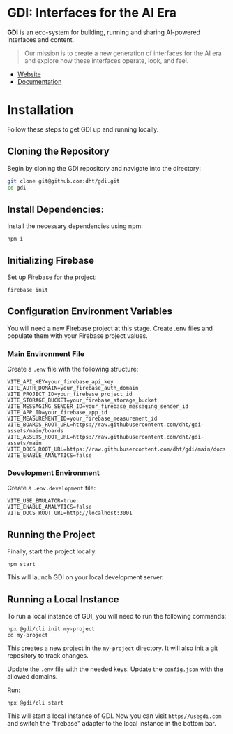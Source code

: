 # GDI: Interfaces for the AI Era

**GDI** is an eco-system for building, running and sharing AI-powered interfaces and content.

> Our mission is to create a new generation of interfaces for the AI era and explore how these interfaces operate, look, and feel.

- [Website](https://usegdi.com)
- [Documentation](https://usegdi.com/docs#introduction/about.md)

# Installation

Follow these steps to get GDI up and running locally.

## Cloning the Repository

Begin by cloning the GDI repository and navigate into the directory:

```bash
git clone git@github.com:dht/gdi.git
cd gdi
```

## Install Dependencies:

Install the necessary dependencies using npm:

```
npm i
```

## Initializing Firebase

Set up Firebase for the project:

```
firebase init
```

## Configuration Environment Variables

You will need a new Firebase project at this stage. Create .env files and populate them with your Firebase project values.

### Main Environment File

Create a `.env` file with the following structure:

```
VITE_API_KEY=your_firebase_api_key
VITE_AUTH_DOMAIN=your_firebase_auth_domain
VITE_PROJECT_ID=your_firebase_project_id
VITE_STORAGE_BUCKET=your_firebase_storage_bucket
VITE_MESSAGING_SENDER_ID=your_firebase_messaging_sender_id
VITE_APP_ID=your_firebase_app_id
VITE_MEASUREMENT_ID=your_firebase_measurement_id
VITE_BOARDS_ROOT_URL=https://raw.githubusercontent.com/dht/gdi-assets/main/boards
VITE_ASSETS_ROOT_URL=https://raw.githubusercontent.com/dht/gdi-assets/main
VITE_DOCS_ROOT_URL=https://raw.githubusercontent.com/dht/gdi/main/docs
VITE_ENABLE_ANALYTICS=false
```

### Development Environment

Create a `.env.development` file:

```
VITE_USE_EMULATOR=true
VITE_ENABLE_ANALYTICS=false
VITE_DOCS_ROOT_URL=http://localhost:3001
```

## Running the Project

Finally, start the project locally:

```
npm start
```

This will launch GDI on your local development server.

## Running a Local Instance

To run a local instance of GDI, you will need to run the following commands:

```
npx @gdi/cli init my-project
cd my-project
```

This creates a new project in the `my-project` directory. It will also init a git repository to track changes.

Update the `.env` file with the needed keys.
Update the `config.json` with the allowed domains.

Run:

```
npx @gdi/cli start
```

This will start a local instance of GDI. Now you can visit `https//usegdi.com` and switch the "firebase" adapter to the local instance in the bottom bar.
